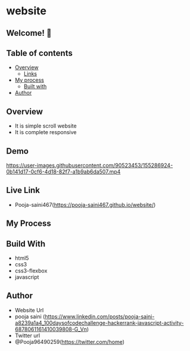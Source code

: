 # website

## Welcome! 👋

## Table of contents

- [Overview](#overview)
  - [Links](#links)
- [My process](#my-process)
  - [Built with](#built-with)
- [Author](#author)

## Overview 

- It is simple scroll website
- It is complete responsive



## Demo

https://user-images.githubusercontent.com/90523453/155286924-0b141d17-0cf6-4d18-82f7-a1b9ab6da507.mp4


 


## Live Link
- Pooja-saini467(https://pooja-saini467.github.io/website/)


## My Process
## Build With
- html5
- css3
- css3-flexbox
- javascript

## Author
- Website Url
- pooja saini (https://www.linkedin.com/posts/pooja-saini-a8239a1a4_100daysofcodechallenge-hackerrank-javascript-activity-6878061161410039808-G_Vn)
- Twitter url
- @Pooja96490259(https://twitter.com/home)

